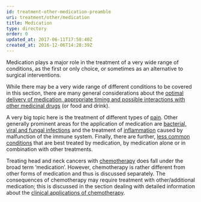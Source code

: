 ```yaml
---
id: treatment-other-medication-preamble
uri: treatment/other/medication
title: Medication
type: directory
order: 0
updated_at: 2017-06-11T17:58:40Z
created_at: 2016-12-06T14:28:39Z
---
```


<p>Medication plays a major role in the treatment of a very wide
    range of conditions, as the first or only choice, or sometimes
    as an alternative to surgical interventions.</p>
<p>While there may be a very wide range of different conditions
    to be covered in this section, there are many general considerations
    about the <a href="/treatment/other/medication/delivery">optimal delivery of medication, appropriate timing and possible interactions with other medicinal drugs</a>    (or food and drink).</p>
<p>A very big topic here is the treatment of different types of
    <a href="/treatment/other/medication/pain">pain</a>. Other
    generally prominent areas for the application of medication
    are <a href="/treatment/other/medication/infection">bacterial, viral and fungal infections</a>    and the treatment of <a href="/treatment/other/medication/inflammation">inflammation</a>    caused by malfunction of the immune system. Finally, there
    are further, <a href="/treatment/other/medication/miscellaneous">less common conditions</a>    that are best treated by medication, by medication alone
    or in combination with other treatments.</p>
<p>Treating head and neck cancers with <a href="/treatment/chemotherapy">chemotherapy</a>    does fall under the broad term ‘medication’. However, chemotherapy
    is rather different from other forms of medication and thus
    is discussed separately. The consequences of chemotherapy
    may require treatment with other/additional medication; this
    is discussed in the section dealing with detailed information
    about the <a href="/treatment/chemotherapy/application">clinical applications of chemotherapy</a>.</p>
